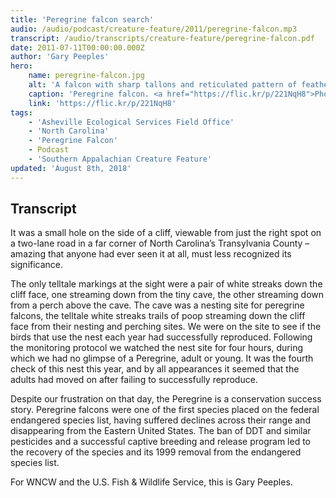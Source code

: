 ```yaml
---
title: 'Peregrine falcon search'
audio: /audio/podcast/creature-feature/2011/peregrine-falcon.mp3
transcript: /audio/transcripts/creature-feature/peregrine-falcon.pdf
date: 2011-07-11T00:00:00.000Z
author: 'Gary Peeples'
hero:
    name: peregrine-falcon.jpg
    alt: 'A falcon with sharp tallons and reticulated pattern of feathers standing on a rock.'
    caption: 'Peregrine falcon. <a href="https://flic.kr/p/221NqH8">Photo</a> by Tonys Takes, CC BY-NC-ND 2.0.'
    link: 'https://flic.kr/p/221NqH8'
tags:
    - 'Asheville Ecological Services Field Office'
    - 'North Carolina'
    - 'Peregrine Falcon'
    - Podcast
    - 'Southern Appalachian Creature Feature'
updated: 'August 8th, 2018'
---
```


## Transcript

It was a small hole on the side of a cliff, viewable from just the right spot on a two-lane road in a far corner of North Carolina’s Transylvania County – amazing that anyone had ever seen it at all, must less recognized its significance.

The only telltale markings at the sight were a pair of white streaks down the cliff face, one streaming down from the tiny cave, the other streaming down from a perch above the cave. The cave was a nesting site for peregrine falcons, the telltale white streaks trails of poop streaming down the cliff face from their nesting and perching sites. We were on the site to see if the birds that use the nest each year had successfully reproduced. Following the monitoring protocol we watched the nest site for four hours, during which we had no glimpse of a Peregrine, adult or young. It was the fourth check of this nest this year, and by all appearances it seemed that the adults had moved on after failing to successfully reproduce.

Despite our frustration on that day, the Peregrine is a conservation success story. Peregrine falcons were one of the first species placed on the federal endangered species list, having suffered declines across their range and disappearing from the Eastern United States. The ban of DDT and similar pesticides and a successful captive breeding and release program led to the recovery of the species and its 1999 removal from the endangered species list.

For WNCW and the U.S. Fish & Wildlife Service, this is Gary Peeples.